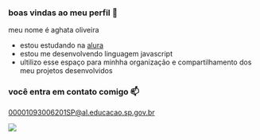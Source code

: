 ### boas vindas ao meu perfil 💟

meu nome é aghata oliveira

 - estou estudando na [alura](https://.alura.com.br)
 - estou me desenvolvendo linguagem javascript
 - ultilizo esse espaço para minhha organização e compartilhamento dos meu projetos desenvolvidos

 ### você entra em contato comigo 📫

00001093006201SP@al.educacao.sp.gov.br




![](https://media1.tenor.com/m/X2VvV3pOQOAAAAAC/mirella-mc.gif)
